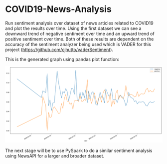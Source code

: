 # COVID19-News-Analysis
Run sentiment analysis over dataset of news articles related to COVID19 and plot the results over time.
Using the first dataset we can see a downward trend of negative sentiment over time and an upward trend of positive sentiment over time.
Both of these results are dependent on the accuracy of the sentiment analyzer being used which is VADER for this project (https://github.com/cjhutto/vaderSentiment).

This is the generated graph using pandas plot function:

![Alt text](cbcnewsdatasetplot.png)

The next stage will be to use PySpark to do a similar sentiment analysis using NewsAPI for a larger and broader dataset.
